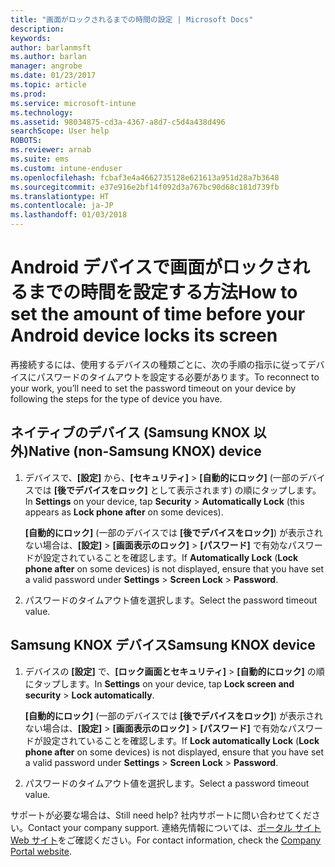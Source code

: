 ```yaml
---
title: "画面がロックされるまでの時間の設定 | Microsoft Docs"
description: 
keywords: 
author: barlanmsft
ms.author: barlan
manager: angrobe
ms.date: 01/23/2017
ms.topic: article
ms.prod: 
ms.service: microsoft-intune
ms.technology: 
ms.assetid: 98034875-cd3a-4367-a8d7-c5d4a438d496
searchScope: User help
ROBOTS: 
ms.reviewer: arnab
ms.suite: ems
ms.custom: intune-enduser
ms.openlocfilehash: fcbaf3e4a4662735128e621613a951d28a7b3648
ms.sourcegitcommit: e37e916e2bf14f092d3a767bc90d68c181d739fb
ms.translationtype: HT
ms.contentlocale: ja-JP
ms.lasthandoff: 01/03/2018
---
```

# <a name="how-to-set-the-amount-of-time-before-your-android-device-locks-its-screen"></a><span data-ttu-id="a4d30-102">Android デバイスで画面がロックされるまでの時間を設定する方法</span><span class="sxs-lookup"><span data-stu-id="a4d30-102">How to set the amount of time before your Android device locks its screen</span></span>

<span data-ttu-id="a4d30-103">再接続するには、使用するデバイスの種類ごとに、次の手順の指示に従ってデバイスにパスワードのタイムアウトを設定する必要があります。</span><span class="sxs-lookup"><span data-stu-id="a4d30-103">To reconnect to your work, you’ll need to set the password timeout on your device by following the steps for the type of device you have.</span></span>

## <a name="native-non-samsung-knox-device"></a><span data-ttu-id="a4d30-104">ネイティブのデバイス (Samsung KNOX 以外)</span><span class="sxs-lookup"><span data-stu-id="a4d30-104">Native (non-Samsung KNOX) device</span></span>

1.  <span data-ttu-id="a4d30-105">デバイスで、**[設定]** から、**[セキュリティ]** &gt; **[自動的にロック]** (一部のデバイスでは **[後でデバイスをロック]** として表示されます) の順にタップします。</span><span class="sxs-lookup"><span data-stu-id="a4d30-105">In **Settings** on your device, tap **Security** &gt; **Automatically Lock** (this appears as **Lock phone after** on some devices).</span></span>

    <span data-ttu-id="a4d30-106">**[自動的にロック]** (一部のデバイスでは **[後でデバイスをロック]**) が表示されない場合は、**[設定]** &gt; **[画面表示のロック]** &gt; **[パスワード]** で有効なパスワードが設定されていることを確認します。</span><span class="sxs-lookup"><span data-stu-id="a4d30-106">If **Automatically Lock** (**Lock phone after** on some devices) is not displayed, ensure that you have set a valid password under **Settings** &gt; **Screen Lock** &gt; **Password**.</span></span>

2.  <span data-ttu-id="a4d30-107">パスワードのタイムアウト値を選択します。</span><span class="sxs-lookup"><span data-stu-id="a4d30-107">Select the password timeout value.</span></span>

## <a name="samsung-knox-device"></a><span data-ttu-id="a4d30-108">Samsung KNOX デバイス</span><span class="sxs-lookup"><span data-stu-id="a4d30-108">Samsung KNOX device</span></span>

1.  <span data-ttu-id="a4d30-109">デバイスの **[設定]** で、**[ロック画面とセキュリティ]** &gt; **[自動的にロック]** の順にタップします。</span><span class="sxs-lookup"><span data-stu-id="a4d30-109">In **Settings** on your device, tap **Lock screen and security** &gt; **Lock automatically**.</span></span>

    <span data-ttu-id="a4d30-110">**[自動的にロック]** (一部のデバイスでは **[後でデバイスをロック]**) が表示されない場合は、**[設定]** &gt; **[画面表示のロック]** &gt; **[パスワード]** で有効なパスワードが設定されていることを確認します。</span><span class="sxs-lookup"><span data-stu-id="a4d30-110">If **Lock automatically Lock** (**Lock phone after** on some devices) is not displayed, ensure that you have set a valid password under **Settings** &gt; **Screen Lock** &gt; **Password**.</span></span>

2.  <span data-ttu-id="a4d30-111">パスワードのタイムアウト値を選択します。</span><span class="sxs-lookup"><span data-stu-id="a4d30-111">Select a password timeout value.</span></span>

<span data-ttu-id="a4d30-112">サポートが必要な場合は、</span><span class="sxs-lookup"><span data-stu-id="a4d30-112">Still need help?</span></span> <span data-ttu-id="a4d30-113">社内サポートに問い合わせてください。</span><span class="sxs-lookup"><span data-stu-id="a4d30-113">Contact your company support.</span></span> <span data-ttu-id="a4d30-114">連絡先情報については、[ポータル サイト Web サイト](https://portal.manage.microsoft.com#HelpDeskDialog)をご確認ください。</span><span class="sxs-lookup"><span data-stu-id="a4d30-114">For contact information, check the [Company Portal website](https://portal.manage.microsoft.com#HelpDeskDialog).</span></span>
